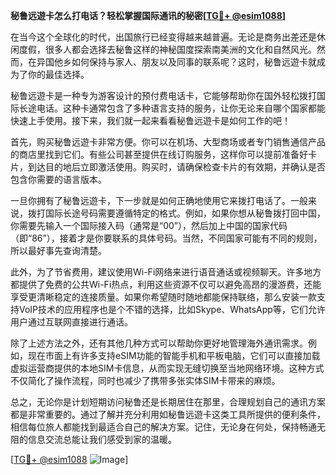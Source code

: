 **秘鲁远遊卡怎么打电话？轻松掌握国际通讯的秘密[[TG💪+ @esim1088](https://t.me/s/esim1088)]**

在当今这个全球化的时代，出国旅行已经变得越来越普遍。无论是商务出差还是休闲度假，很多人都会选择去秘鲁这样的神秘国度探索南美洲的文化和自然风光。然而，在异国他乡如何保持与家人、朋友以及同事的联系呢？这时，秘鲁远遊卡就成为了你的最佳选择。

秘鲁远遊卡是一种专为游客设计的预付费电话卡，它能够帮助你在国外轻松拨打国际长途电话。这种卡通常包含了多种语言支持的服务，让你无论来自哪个国家都能快速上手使用。接下来，我们就一起来看看秘鲁远遊卡是如何工作的吧！

首先，购买秘鲁远遊卡非常方便。你可以在机场、大型商场或者专门销售通信产品的商店里找到它们。有些公司甚至提供在线订购服务，这样你可以提前准备好卡片，到达目的地后立即激活使用。购买时，请确保检查卡片的有效期，并确认是否包含你需要的语言版本。

一旦你拥有了秘鲁远遊卡，下一步就是如何正确地使用它来拨打电话了。一般来说，拨打国际长途号码需要遵循特定的格式。例如，如果你想从秘鲁拨打回中国，你需要先输入一个国际接入码（通常是“00”），然后加上中国的国家代码（即“86”），接着才是你要联系的具体号码。当然，不同国家可能有不同的规则，所以最好事先查询清楚。

此外，为了节省费用，建议使用Wi-Fi网络来进行语音通话或视频聊天。许多地方都提供了免费的公共Wi-Fi热点，利用这些资源不仅可以避免高昂的漫游费，还能享受更清晰稳定的连接质量。如果你希望随时随地都能保持联络，那么安装一款支持VoIP技术的应用程序也是个不错的选择，比如Skype、WhatsApp等，它们允许用户通过互联网直接进行通话。

除了上述方法之外，还有其他几种方式可以帮助你更好地管理海外通讯需求。例如，现在市面上有许多支持eSIM功能的智能手机和平板电脑，它们可以直接加载虚拟运营商提供的本地SIM卡信息，从而实现无缝切换至当地网络环境。这种方式不仅简化了操作流程，同时也减少了携带多张实体SIM卡带来的麻烦。

总之，无论你是计划短期访问秘鲁还是长期居住在那里，合理规划自己的通讯方案都是非常重要的。通过了解并充分利用如秘鲁远遊卡这类工具所提供的便利条件，相信每位旅人都能找到最适合自己的解决方案。记住，无论身在何处，保持畅通无阻的信息交流总能让我们感受到家的温暖。

[[TG💪+ @esim1088](https://t.me/s/esim1088) ![Image](https://i.postimg.cc/4NQfJmqS/Snipaste-2025-05-13-00-14-12.png)]